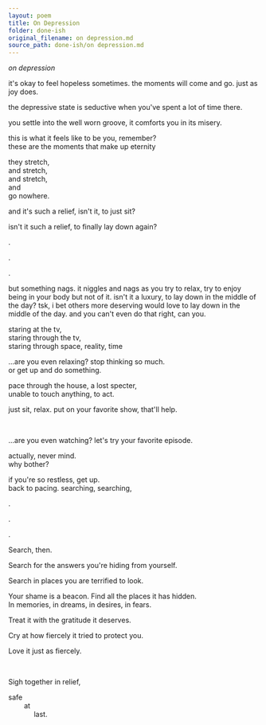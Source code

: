 ```yaml
---
layout: poem
title: On Depression
folder: done-ish
original_filename: on depression.md
source_path: done-ish/on depression.md
---
```


*on depression*

it's okay to feel hopeless sometimes. the moments will come and go. just as joy does.

the depressive state is seductive when you've spent a lot of time there.

you settle into the well worn groove, it comforts you in its misery.

this is what it feels like to be you, remember?  
these are the moments that make up eternity

they stretch,  
and stretch,  
and stretch,  
and  
go nowhere.

and it's such a relief, isn't it, to just sit?  

isn't it such a relief, to finally lay down again?  

.  

. 

. 
 

but something nags. it niggles and nags as you try to relax, try to enjoy being in your body but not of it. isn't it a luxury, to lay down in the middle of the day? tsk, i bet others more deserving would love to lay down in the middle of the day. and you can't even do that right, can you.  

staring at the tv,  
staring through the tv,  
staring through space, reality, time  
 
...are you even relaxing? stop thinking so much.  
or get up and do something.  
 
pace through the house, a lost specter,  
unable to touch anything, to act.  
 
just sit, relax. put on your favorite show, that'll help.  
 
<br>

...are you even watching? let's try your favorite episode.  
 
actually, never mind.  
why bother?  

if you're so restless, get up.  
back to pacing. searching, searching,  

.  

.  

.  

 
Search, then.  
 
Search for the answers you're hiding from yourself.  
 
Search in places you are terrified to look.  
 
Your shame is a beacon. Find all the places it has hidden.  
In memories, in dreams, in desires, in fears.  
 
Treat it with the gratitude it deserves.  

Cry at how fiercely it tried to protect you.  

Love it just as fiercely.  

<br>

Sigh together in relief, 
 
safe  
&nbsp;&nbsp;&nbsp;&nbsp;&nbsp;&nbsp;&nbsp;&nbsp;at  
&nbsp;&nbsp;&nbsp;&nbsp;&nbsp;&nbsp;&nbsp;&nbsp;&nbsp;&nbsp;&nbsp;&nbsp;&nbsp;last. 

